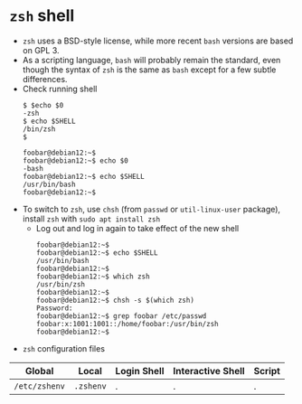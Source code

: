 # `zsh` shell

- `zsh` uses a BSD-style license, while more recent `bash` versions are based on GPL 3.
- As a scripting language, `bash` will probably remain the standard, even though the syntax of `zsh` is the same as `bash` except for a few subtle differences.
- Check running shell
    ```
    $ $echo $0
    -zsh
    $ echo $SHELL
    /bin/zsh
    $

    foobar@debian12:~$ 
    foobar@debian12:~$ echo $0
    -bash
    foobar@debian12:~$ echo $SHELL
    /usr/bin/bash
    foobar@debian12:~$    
    ```
- To switch to `zsh`, use `chsh` (from `passwd` or `util-linux-user` package), install `zsh` with `sudo apt install zsh`
    - Log out and log in again to take effect of the new shell
        ```
        foobar@debian12:~$ 
        foobar@debian12:~$ echo $SHELL
        /usr/bin/bash
        foobar@debian12:~$ 
        foobar@debian12:~$ which zsh
        /usr/bin/zsh
        foobar@debian12:~$ 
        foobar@debian12:~$ chsh -s $(which zsh)
        Password: 
        foobar@debian12:~$ grep foobar /etc/passwd
        foobar:x:1001:1001::/home/foobar:/usr/bin/zsh
        foobar@debian12:~$ 
        ```
- `zsh` configuration files

| Global        | Local     | Login Shell | Interactive Shell | Script |
| --------------| --------- | ----------- | ----------------- | ------ |
| `/etc/zshenv` | `.zshenv` | .           | .                 | .      |     